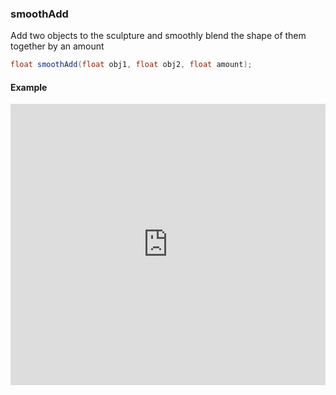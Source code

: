 ### smoothAdd

Add two objects to the sculpture and smoothly blend the shape of them together by an amount

```glsl
float smoothAdd(float obj1, float obj2, float amount);
```

#### Example
<iframe width="100%" height="450px" src="https://shader-park.appspot.com/sculpture/-LMjM7k1N6SLJKFu_7UR?example=true&embed=true" frameborder="0"></iframe>
